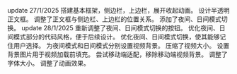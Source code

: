 update 27/1/2025
搭建基本框架，侧边栏，上边栏，展开收起动画。
设计半透明正文框。
调整了正文框与侧边栏、上边栏的位置关系。
添加了夜间、日间模式切换。
update 28/1/2025
重新调整了夜间、日间模式切换的按钮。
优化夜间、日间模式部分的代码风格，便于后续设计。
优化夜间、日间模式切换，使其能够记住用户选择。
为夜间模式和日间模式分别设置视频背景。
压缩了视频大小。
设置背景图片用于视频加载前填充。
尝试移动端适配，移除移动端视频背景。
调整了字体大小。
调整了动画效果。
